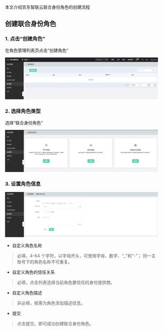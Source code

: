 本文介绍京东智联云联合身份角色的创建流程

## 创建联合身份角色

### 1. 点击“创建角色”
在角色管理列表页点击“创建角色”

![image](../../../../../../image/IAM/RoleNew/list.png)

### 2. 选择角色类型
选择“联合身份角色”

![image](../../../../../../image/IAM/RoleNew/create-select.png)

### 3. 设置角色信息

![image](../../../../../../image/IAM/RoleNew/createfederaterole.png)

- 自定义角色名称
> 必填，4-64 个字符，以字母开头，可使用字母、数字、“_”和“-”；
同一主账号下的角色名称不可重复。

- 自定义角色的信任关系

> 必填，点击列表选择当前角色要信任的身份提供商。                 

- 自定义角色描述
> 非必填，按需为角色添加描述信息。

- 提交
> 点击提交，即可成功创建联合身份角色。

